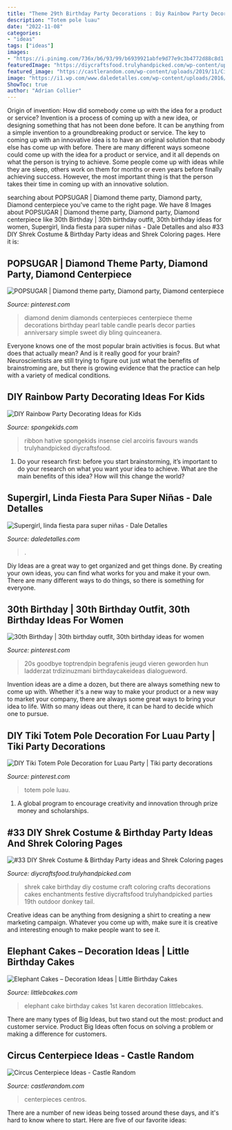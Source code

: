 ```yaml
---
title: "Theme 29th Birthday Party Decorations : Diy Rainbow Party Decorating Ideas For Kids"
description: "Totem pole luau"
date: "2022-11-08"
categories:
- "ideas"
tags: ["ideas"]
images:
- "https://i.pinimg.com/736x/b6/93/99/b6939921abfe9d77e9c3b4772d88c8d1.jpg"
featuredImage: "https://diycraftsfood.trulyhandpicked.com/wp-content/uploads/2016/07/Shrek-Party-Idea_ce.jpg"
featured_image: "https://castlerandom.com/wp-content/uploads/2019/11/Circus-Centerpiece-4.jpg"
image: "https://i1.wp.com/www.daledetalles.com/wp-content/uploads/2016/07/13.jpg"
ShowToc: true
author: "Adrian Collier"
---
```



Origin of invention: How did somebody come up with the idea for a product or service?
Invention is a process of coming up with a new idea, or designing something that has not been done before. It can be anything from a simple invention to a groundbreaking product or service. The key to coming up with an innovative idea is to have an original solution that nobody else has come up with before. There are many different ways someone could come up with the idea for a product or service, and it all depends on what the person is trying to achieve. Some people come up with ideas while they are sleep, others work on them for months or even years before finally achieving success. However, the most important thing is that the person takes their time in coming up with an innovative solution.

	

		
searching about POPSUGAR | Diamond theme party, Diamond party, Diamond centerpiece you've came to the right page. We have 8 Images about POPSUGAR | Diamond theme party, Diamond party, Diamond centerpiece like 30th Birthday | 30th birthday outfit, 30th birthday ideas for women, Supergirl, linda fiesta para super niñas - Dale Detalles and also #33 DIY Shrek Costume &amp; Birthday Party ideas and Shrek Coloring pages. Here it is:
		
    
## POPSUGAR | Diamond Theme Party, Diamond Party, Diamond Centerpiece

<img loading=lazy src="https://i.pinimg.com/736x/06/b8/ca/06b8ca665b262b4dc4e21760cc3ddb9d--diamond-decorations-diamond-centerpieces.jpg" onerror="this.onerror=null;this.src='https://tse3.mm.bing.net/th?id=OIP.XU4jlDZUblfMfE6aCRFmOAHaK8&amp;pid=15.1';" alt="POPSUGAR | Diamond theme party, Diamond party, Diamond centerpiece">

_Source: pinterest.com_

>diamond denim diamonds centerpieces centerpiece theme decorations birthday pearl table candle pearls decor parties anniversary simple sweet diy bling quinceanera. 

	

Everyone knows one of the most popular brain activities is focus. But what does that actually mean? And is it really good for your brain? Neuroscientists are still trying to figure out just what the benefits of brainstroming are, but there is growing evidence that the practice can help with a variety of medical conditions.

    
## DIY Rainbow Party Decorating Ideas For Kids

<img loading=lazy src="https://spongekids.com/wp-content/uploads/2014/11/diy-rainbow-party-decorating-ideas/4-candy-decoration.jpg" onerror="this.onerror=null;this.src='https://tse4.mm.bing.net/th?id=OIP.GfTxgQhCKywEmuWykiSTCAHaLG&amp;pid=15.1';" alt="DIY Rainbow Party Decorating Ideas for Kids">

_Source: spongekids.com_

>ribbon hative spongekids insense ciel arcoiris favours wands trulyhandpicked diycraftsfood. 

	

1. Do your research first: before you start brainstorming, it’s important to do your research on what you want your idea to achieve. What are the main benefits of this idea? How will this change the world?

    
## Supergirl, Linda Fiesta Para Super Niñas - Dale Detalles

<img loading=lazy src="https://i1.wp.com/www.daledetalles.com/wp-content/uploads/2016/07/13.jpg" onerror="this.onerror=null;this.src='https://tse1.mm.bing.net/th?id=OIP.jYkYqrgSEWnmimhI127x9QHaKt&amp;pid=15.1';" alt="Supergirl, linda fiesta para super niñas - Dale Detalles">

_Source: daledetalles.com_

>. 

	

Diy Ideas are a great way to get organized and get things done. By creating your own ideas, you can find what works for you and make it your own. There are many different ways to do things, so there is something for everyone.

    
## 30th Birthday | 30th Birthday Outfit, 30th Birthday Ideas For Women

<img loading=lazy src="https://i.pinimg.com/736x/b6/93/99/b6939921abfe9d77e9c3b4772d88c8d1.jpg" onerror="this.onerror=null;this.src='https://tse2.mm.bing.net/th?id=OIP.R15IILNFMdPDh28HvwZDOAHaLt&amp;pid=15.1';" alt="30th Birthday | 30th birthday outfit, 30th birthday ideas for women">

_Source: pinterest.com_

>20s goodbye toptrendpin begrafenis jeugd vieren geworden hun ladderzat trdizinuzmani birthdaycakeideas dialogueword. 

	

Invention ideas are a dime a dozen, but there are always something new to come up with. Whether it's a new way to make your product or a new way to market your company, there are always some great ways to bring your idea to life. With so many ideas out there, it can be hard to decide which one to pursue.

    
## DIY Tiki Totem Pole Decoration For Luau Party | Tiki Party Decorations

<img loading=lazy src="https://i.pinimg.com/736x/02/35/9f/02359f8fa4ed61b7e2014b9f8a0913ba.jpg" onerror="this.onerror=null;this.src='https://tse1.mm.bing.net/th?id=OIP.haWO0PNpGlL-PPafU7QXdQHaLH&amp;pid=15.1';" alt="DIY Tiki Totem Pole Decoration for Luau Party | Tiki party decorations">

_Source: pinterest.com_

>totem pole luau. 

	

1. A global program to encourage creativity and innovation through prize money and scholarships. 

    
## #33 DIY Shrek Costume &amp; Birthday Party Ideas And Shrek Coloring Pages

<img loading=lazy src="https://diycraftsfood.trulyhandpicked.com/wp-content/uploads/2016/07/Shrek-Party-Idea_ce.jpg" onerror="this.onerror=null;this.src='https://tse4.mm.bing.net/th?id=OIP.faPV56EicJDY4u4JxAbqfgHaJ3&amp;pid=15.1';" alt="#33 DIY Shrek Costume &amp; Birthday Party ideas and Shrek Coloring pages">

_Source: diycraftsfood.trulyhandpicked.com_

>shrek cake birthday diy costume craft coloring crafts decorations cakes enchantments festive diycraftsfood trulyhandpicked parties 19th outdoor donkey tail. 

	

Creative ideas can be anything from designing a shirt to creating a new marketing campaign. Whatever you come up with, make sure it is creative and interesting enough to make people want to see it.

    
## Elephant Cakes – Decoration Ideas | Little Birthday Cakes

<img loading=lazy src="http://www.littlebcakes.com/wp-content/uploads/2014/05/Elephant-Cake-Images.jpg" onerror="this.onerror=null;this.src='https://tse1.mm.bing.net/th?id=OIP.lzlTJhX1_wAFufW09OdovQHaJ4&amp;pid=15.1';" alt="Elephant Cakes – Decoration Ideas | Little Birthday Cakes">

_Source: littlebcakes.com_

>elephant cake birthday cakes 1st karen decoration littlebcakes. 

	

There are many types of Big Ideas, but two stand out the most: product and customer service. Product Big Ideas often focus on solving a problem or making a difference for customers.

    
## Circus Centerpiece Ideas - Castle Random

<img loading=lazy src="https://castlerandom.com/wp-content/uploads/2019/11/Circus-Centerpiece-4.jpg" onerror="this.onerror=null;this.src='https://tse2.mm.bing.net/th?id=OIP.28KDYOnx30ltZdto053jQwHaJ4&amp;pid=15.1';" alt="Circus Centerpiece Ideas - Castle Random">

_Source: castlerandom.com_

>centerpieces centros. 

	

There are a number of new ideas being tossed around these days, and it's hard to know where to start. Here are five of our favorite ideas: 

